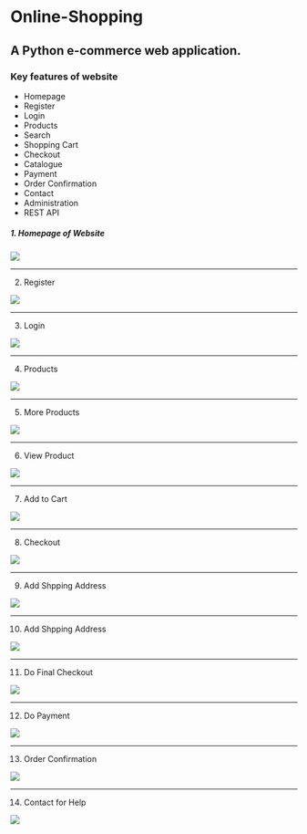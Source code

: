 # Online-Shopping
## A Python e-commerce web application.

### Key features of website
- Homepage
- Register
- Login
- Products
- Search
- Shopping Cart
- Checkout
- Catalogue
- Payment
- Order Confirmation
- Contact
- Administration
- REST API


##### 1. Homepage of Website

![](Screenshots/homepage.png)

---

2. Register

![](Screenshots/Register.PNG)

---

3. Login

![](Screenshots/Login.PNG)

---

4. Products

![](Screenshots/Products.PNG)

---

5. More Products

![](Screenshots/Products%202.PNG)

---

6. View Product

![](Screenshots/View%20Product.PNG)

---

7. Add to Cart

![](Screenshots/Cart.PNG)

---

8. Checkout

![](Screenshots/Checkout.PNG)

---

9. Add Shpping Address

![](Screenshots/Shpping%20Address.PNG)

---

10. Add Shpping Address

![](Screenshots/Billing%20Address.PNG)

---

11. Do Final Checkout

![](Screenshots/Final%20Checkout.PNG)

---

12. Do Payment

![](Screenshots/Payment%20Method.PNG)

---

13. Order Confirmation

![](Screenshots/Order%20Confirmation.PNG)

---

14. Contact for Help

![](Screenshots/Contact.PNG)

